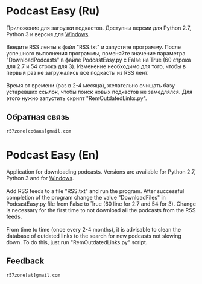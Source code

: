 # Podcast Easy (Ru)
Приложение для загрузки подкастов. Доступны версии для Python 2.7, Python 3 и версия для [Windows](https://github.com/r57zone/Podcast-Easy-for-Windows).
<br><br>
Введите RSS ленты в файл "RSS.txt" и запустите программу. После успешного выполнения программы, поменяйте значение параметра "DownloadPodcasts" в файле PodcastEasy.py с False на True (60 строка для 2.7 и 54 строка для 3). Изменение необходимо для того, чтобы в первый раз не загружались все подкасты из RSS лент.
<br><br>
Время от времени (раз в 2-4 месяца), желательно очищать базу устаревших ссылок, чтобы поиск новых подкастов не замедлялся. Для этого нужно запустить скрипт "RemOutdatedLinks.py".
## Обратная связь
`r57zone[собака]gmail.com`
# Podcast Easy (En)
Application for downloading podcasts. Versions are available for Python 2.7, Python 3 and for [Windows](https://github.com/r57zone/Podcast-Easy-for-Windows).
<br><br>
Add RSS feeds to a file "RSS.txt" and run the program. After successful completion of the program change the value "DownloadFiles" in PodcastEasy.py file from False to True (60 line for 2.7 and 54 for 3). Change is necessary for the first time to not download all the podcasts from the RSS feeds.
<br><br>
From time to time (once every 2-4 months), it is advisable to clean the database of outdated links to the search for new podcasts not slowing down. To do this, just run "RemOutdatedLinks.py" script.
## Feedback
`r57zone[at]gmail.com`
